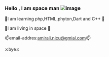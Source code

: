 ### Hello , I am space man ![image](https://user-images.githubusercontent.com/96647171/155844955-17ffac77-80a7-4325-8da6-21c45eec14a8.png)


🚀I am learning php,HTML,phyton,Dart and C++ 🚀

🗿I am living in space 🗿

📫email-addres:amirali.nicu@gmial.com📫

⚔️bye⚔️
